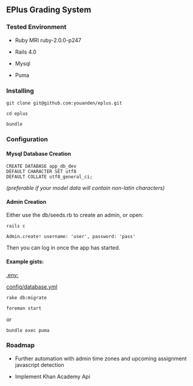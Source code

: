## EPlus Grading System

### Tested Environment

* Ruby MRI ruby-2.0.0-p247

* Rails 4.0

* Mysql

* Puma

### Installing

	git clone git@github.com:youanden/eplus.git
    
    cd eplus
    
    bundle

### Configuration

#### Mysql Database Creation 

	CREATE DATABASE app_db_dev
  	DEFAULT CHARACTER SET utf8
  	DEFAULT COLLATE utf8_general_ci;

*(preferable if your model data will contain non-latin characters)*

#### Admin Creation

Either use the db/seeds.rb to create an admin, or open:

	rails c

	Admin.create! username: 'user', password: 'pass'

Then you can log in once the app has started.


#### Example gists:

[.env:](https://gist.github.com/youanden/6930280)

[config/database.yml](https://gist.github.com/youanden/6930291)

	rake db:migrate

	foreman start
    
or

	bundle exec puma 



### Roadmap

* Further automation with admin time zones and upcoming assignment javascript detection

* Implement Khan Academy Api

